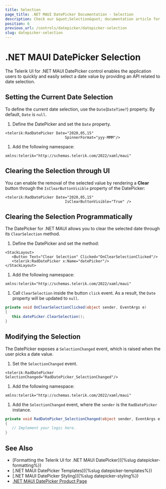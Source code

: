 ```yaml
---
title: Selection
page_title: .NET MAUI DatePicker Documentation - Selection
description: Check our &quot;Selection&quot; documentation article for Telerik DatePicker for .NET MAUI.
position: 6
previous_url: /controls/datepicker/datepicker-selection
slug: datepicker-selection
---
```


# .NET MAUI DatePicker Selection

The Telerik UI for .NET MAUI DatePicker control enables the application users to quickly and easily select a date value by providing an API related to date selection.

## Setting the Current Date Selection

To define the current date selection, use the `Date`(`DateTime?`) property. By default, `Date` is `null`.

1. Define the DatePicker and set the `Date` property.

 ```XAML
<telerik:RadDatePicker Date="2020,05,15"
                            SpinnerFormat="yyy-MMM"/>
 ```

1. Add the following namespace:

 ```XAML
xmlns:telerik="http://schemas.telerik.com/2022/xaml/maui"
 ```

## Clearing the Selection through UI

You can enable the removal of the selected value by rendering a **Clear** button through the `IsClearButtonVisible` property of the DatePicker:

 ```XAML
<telerik:RadDatePicker Date="2020,05,15"
                            IsClearButtonVisible="True" />
 ```

## Clearing the Selection Programmatically

The DatePicker for .NET MAUI allows you to clear the selected date through its `ClearSelection` method.

1. Define the DatePicker and set the method:

 ```XAML
<StackLayout>
    <Button Text="Clear Selection" Clicked="OnClearSelectionClicked"/>
    <telerik:RadDatePicker x:Name="datePicker"/>
</StackLayout>
 ```

1. Add the following namespace:

 ```XAML
xmlns:telerik="http://schemas.telerik.com/2022/xaml/maui"
 ```

1. Call `ClearSelection` inside the button `click` event. As a result, the `Date` property will be updated to `null`.

 ```C#
private void OnClearSelectionClicked(object sender, EventArgs e)
{
    this.datePicker.ClearSelection();
}
 ```

## Modifying the Selection

The DatePicker exposes a `SelectionChanged` event, which is raised when the user picks a date value.

1. Set the `SelectionChanged` event.

 ```XAML
<telerik:RadDatePicker SelectionChanged="RadDatePicker_SelectionChanged"/>
 ```

1. Add the following namespace:

 ```XAML
xmlns:telerik="http://schemas.telerik.com/2022/xaml/maui"
 ```

1. Add the `SelectionChanged` event, where the `sender` is the `RadDatePicker` instance.

 ```C#
private void RadDatePicker_SelectionChanged(object sender, EventArgs e)
{
	// Implement your logic here.
}
 ```

## See Also

- [Formatting the Telerik UI for .NET MAUI DatePicker]({%slug datepicker-formatting%})
- [.NET MAUI DatePicker Templates]({%slug datepicker-templates%})
- [.NET MAUI DatePicker Styling]({%slug datepicker-styling%})
- [.NET MAUI DatePicker Product Page](https://www.telerik.com/maui-ui/datepicker)
